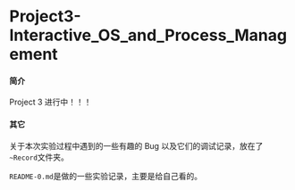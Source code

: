 # Project3-Interactive_OS_and_Process_Management

#### 简介

  Project 3 进行中！！！

#### 其它

关于本次实验过程中遇到的一些有趣的 Bug 以及它们的调试记录，放在了`~Record`文件夹。

`README-0.md`是做的一些实验记录，主要是给自己看的。